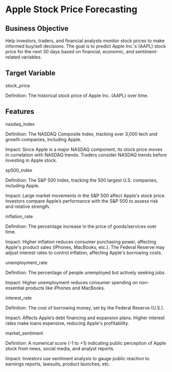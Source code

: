 # Apple Stock Price Forecasting
## Business Objective
Help investors, traders, and financial analysts monitor stock prices to make informed buy/sell decisions. The goal is to predict Apple Inc.'s (AAPL) stock price for the next 30 days based on financial, economic, and sentiment-related variables.
## Target Variable
stock_price

Definition: The historical stock price of Apple Inc. (AAPL) over time.

## Features

nasdaq_index

Definition: The NASDAQ Composite Index, tracking over 3,000 tech and growth companies, including Apple.

Impact: Since Apple is a major NASDAQ component, its stock price moves in correlation with NASDAQ trends. Traders consider NASDAQ trends before investing in Apple stock.

sp500_index

Definition: The S&P 500 Index, tracking the 500 largest U.S. companies, including Apple.

Impact: Large market movements in the S&P 500 affect Apple's stock price. Investors compare Apple’s performance with the S&P 500 to assess risk and relative strength.

inflation_rate

Definition: The percentage increase in the price of goods/services over time.

Impact: Higher inflation reduces consumer purchasing power, affecting Apple's product sales (iPhones, MacBooks, etc.). The Federal Reserve may adjust interest rates to control inflation, affecting Apple's borrowing costs.

unemployment_rate

Definition: The percentage of people unemployed but actively seeking jobs.

Impact: Higher unemployment reduces consumer spending on non-essential products like iPhones and MacBooks.

interest_rate

Definition: The cost of borrowing money, set by the Federal Reserve (U.S.).

Impact: Affects Apple’s debt financing and expansion plans. Higher interest rates make loans expensive, reducing Apple's profitability.

market_sentiment

Definition: A numerical score (-1 to +1) indicating public perception of Apple stock from news, social media, and analyst reports.

Impact: Investors use sentiment analysis to gauge public reaction to earnings reports, lawsuits, product launches, etc.


